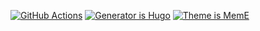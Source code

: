 [![GitHub Actions](https://github.com/lusuzi/writing/workflows/build/badge.svg)](https://github.com/lusuzi/writing/actions) [![Generator is Hugo](https://img.shields.io/badge/Generator-Hugo-ff4088?&logo=hugo)](https://github.com/gohugoio/hugo) [![Theme is MemE](https://img.shields.io/badge/Theme-MemE-2a6df4)](https://github.com/reuixiy/hugo-theme-meme)

